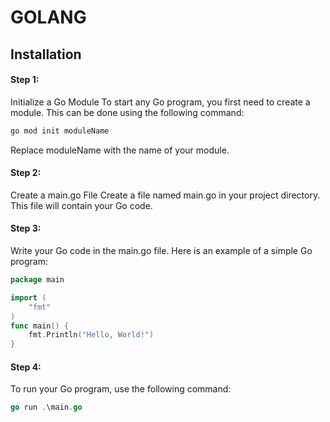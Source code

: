 # GOLANG

## Installation

#### Step 1:
Initialize a Go Module
To start any Go program, you first need to create a module. This can be done using the following command:
```bash
go mod init moduleName
```
Replace moduleName with the name of your module.

#### Step 2:
Create a main.go File
Create a file named main.go in your project directory. This file will contain your Go code. 

#### Step 3:
Write your Go code in the main.go file. Here is an example of a simple Go program:

```go
package main

import (
    "fmt"
)
func main() {
    fmt.Println("Hello, World!")
}
```

#### Step 4:
To run your Go program, use the following command:

```go
go run .\main.go
```
